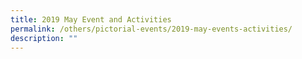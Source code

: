 ```yaml
---
title: 2019 May Event and Activities
permalink: /others/pictorial-events/2019-may-events-activities/
description: ""
---
```

